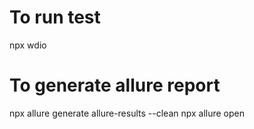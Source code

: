 # To run test
npx wdio
# To generate allure report
npx allure generate allure-results --clean
npx allure open
